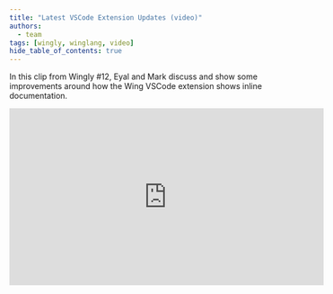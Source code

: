 ```yaml
---
title: "Latest VSCode Extension Updates (video)"
authors: 
  - team
tags: [wingly, winglang, video]
hide_table_of_contents: true
---
```


In this clip from Wingly #12, Eyal and Mark discuss and show some improvements around how the Wing VSCode extension shows inline documentation.

<!--truncate-->

<iframe width="560" height="315" src="https://www.youtube.com/embed/84X6VdKrgSk" title="YouTube video player" frameborder="0" allow="accelerometer; autoplay; clipboard-write; encrypted-media; gyroscope; picture-in-picture; web-share" allowfullscreen></iframe>